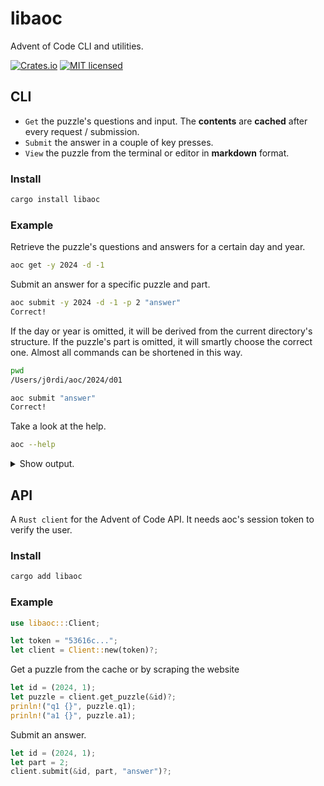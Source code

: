 # libaoc

Advent of Code CLI and utilities.

[![Crates.io][crates-badge]][crates-url]
[![MIT licensed][mit-badge]][mit-url]

[crates-badge]: https://img.shields.io/crates/v/libaoc.svg
[crates-url]: https://crates.io/crates/libaoc
[mit-badge]: https://img.shields.io/badge/license-MIT-blue.svg
[mit-url]: https://github.com/jocades/libaoc/blob/main/LICENSE

## CLI

- `Get` the puzzle's questions and input. The **contents** are **cached** after every request / submission.
- `Submit` the answer in a couple of key presses.
- `View` the puzzle from the terminal or editor in **markdown** format.

### Install

```sh
cargo install libaoc
```

### Example

Retrieve the puzzle's questions and answers for a certain day and year.

```sh
aoc get -y 2024 -d -1
```

Submit an answer for a specific puzzle and part.

```sh
aoc submit -y 2024 -d -1 -p 2 "answer"
Correct!
```

If the day or year is omitted, it will be derived from the current directory's
structure. If the puzzle's part is omitted, it will smartly choose the correct
one. Almost all commands can be shortened in this way.

```sh
pwd
/Users/j0rdi/aoc/2024/d01

aoc submit "answer"
Correct!
```

Take a look at the help.

```sh
aoc --help
```

<details>
<summary>Show output.</summary>

```sh
Usage: aoc [OPTIONS] <COMMAND>

Commands:
  get
  submit
  view
  help    Print this message or the help of the given subcommand(s)

Options:
  -v, --verbose
  -h, --help     Print help
  -V, --version  Print version
```

</details>

## API

A `Rust client` for the Advent of Code API. It needs aoc's session token to
verify the user.

### Install

```sh
cargo add libaoc
```

### Example

```rs
use libaoc:::Client;

let token = "53616c...";
let client = Client::new(token)?;
```

Get a puzzle from the cache or by scraping the website

```rs
let id = (2024, 1);
let puzzle = client.get_puzzle(&id)?;
prinln!("q1 {}", puzzle.q1);
prinln!("a1 {}", puzzle.a1);
```

Submit an answer.

```rs
let id = (2024, 1);
let part = 2;
client.submit(&id, part, "answer")?;
```

